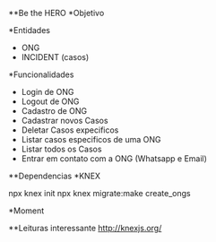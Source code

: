 **Be the HERO
*Objetivo

*Entidades
- ONG
- INCIDENT (casos)

*Funcionalidades
- Login de ONG
- Logout de ONG
- Cadastro de ONG
- Cadastrar novos Casos
- Deletar Casos expecificos
- Listar casos especificos de uma ONG
- Listar todos os Casos
- Entrar em contato com a ONG (Whatsapp e Email)

**Dependencias 
*KNEX

npx knex init
npx knex migrate:make create_ongs

*Moment

**Leituras interessante
http://knexjs.org/



